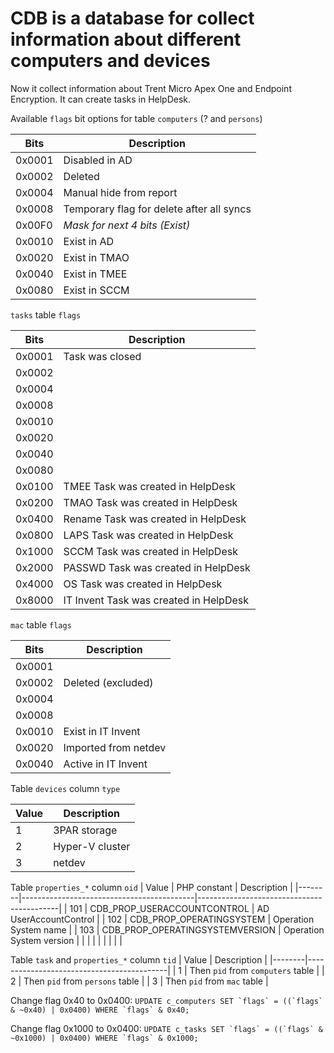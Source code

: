 # CDB is a database for collect information about different computers and devices

Now it collect information about Trent Micro Apex One and Endpoint Encryption.
It can create tasks in HelpDesk.

Available `flags` bit options for table `computers` (? and `persons`)

| Bits   | Description                               |
|--------|-------------------------------------------|
| 0x0001 | Disabled in AD                            |
| 0x0002 | Deleted                                   |
| 0x0004 | Manual hide from report                   |
| 0x0008 | Temporary flag for delete after all syncs |
| 0x00F0 | *Mask for next 4 bits (Exist)*            |
| 0x0010 | Exist in AD                               |
| 0x0020 | Exist in TMAO                             |
| 0x0040 | Exist in TMEE                             |
| 0x0080 | Exist in SCCM                             |

`tasks` table `flags`

| Bits   | Description                               |
|--------|-------------------------------------------|
| 0x0001 | Task was closed                           |
| 0x0002 |                                           |
| 0x0004 |                                           |
| 0x0008 |                                           |
| 0x0010 |                                           |
| 0x0020 |                                           |
| 0x0040 |                                           |
| 0x0080 |                                           |
| 0x0100 | TMEE Task was created in HelpDesk         |
| 0x0200 | TMAO Task was created in HelpDesk         |
| 0x0400 | Rename Task was created in HelpDesk       |
| 0x0800 | LAPS Task was created in HelpDesk         |
| 0x1000 | SCCM Task was created in HelpDesk         |
| 0x2000 | PASSWD Task was created in HelpDesk       |
| 0x4000 | OS Task was created in HelpDesk           |
| 0x8000 | IT Invent Task was created in HelpDesk    |

`mac` table `flags`

| Bits   | Description                               |
|--------|-------------------------------------------|
| 0x0001 |                                           |
| 0x0002 | Deleted (excluded)                        |
| 0x0004 |                                           |
| 0x0008 |                                           |
| 0x0010 | Exist in IT Invent                        |
| 0x0020 | Imported from netdev                      |
| 0x0040 | Active in IT Invent                       |

Table `devices` column `type`

| Value  | Description                               |
|--------|-------------------------------------------|
| 1      | 3PAR storage                              |
| 2      | Hyper-V cluster                           |
| 3      | netdev                                    |


Table `properties_*` column `oid`
| Value  | PHP constant                              | Description                               |
|--------|-------------------------------------------|-------------------------------------------|
| 101    | CDB_PROP_USERACCOUNTCONTROL               | AD UserAccountControl                     |
| 102    | CDB_PROP_OPERATINGSYSTEM                  | Operation System name                     |
| 103    | CDB_PROP_OPERATINGSYSTEMVERSION           | Operation System version                  |
|        |                                           |                                           |
|        |                                           |                                           |

Table `task` and `properties_*` column `tid`
| Value  | Description                               |
|--------|-------------------------------------------|
| 1      | Then `pid` from `computers` table         |
| 2      | Then `pid` from `persons` table           |
| 3      | Then `pid` from `mac` table               |


Change flag 0x40 to 0x0400:
  ``UPDATE c_computers SET `flags` = ((`flags` & ~0x40) | 0x0400) WHERE `flags` & 0x40;``

Change flag 0x1000 to 0x0400:
  ``UPDATE c_tasks SET `flags` = ((`flags` & ~0x1000) | 0x0400) WHERE `flags` & 0x1000;``
